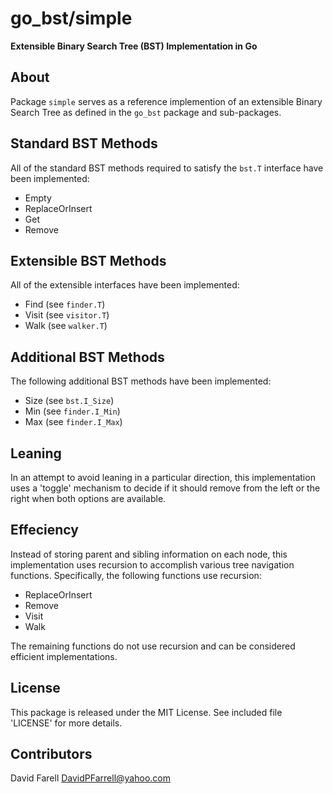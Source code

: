 go_bst/simple
=============

**Extensible Binary Search Tree (BST) Implementation in Go**


About
-----

Package `simple` serves as a reference implemention of an extensible Binary Search Tree as defined in the `go_bst` package and sub-packages.


Standard BST Methods
--------------------

All of the standard BST methods required to satisfy the `bst.T` interface have been implemented:

 * Empty
 * ReplaceOrInsert
 * Get
 * Remove


Extensible BST Methods
----------------------

All of the extensible interfaces have been implemented:

 * Find  (see `finder.T`)
 * Visit (see `visitor.T`)
 * Walk  (see `walker.T`)


Additional BST Methods
----------------------

The following additional BST methods have been implemented:

 * Size (see `bst.I_Size`)
 * Min  (see `finder.I_Min`)
 * Max  (see `finder.I_Max`)


Leaning
-------

In an attempt to avoid leaning in a particular direction, this implementation uses a 'toggle' mechanism to decide if it should remove from the left or the right when both options are available.


Effeciency
----------

Instead of storing parent and sibling information on each node, this implementation uses recursion to accomplish various tree navigation functions.  Specifically, the following functions use recursion:

 * ReplaceOrInsert
 * Remove
 * Visit
 * Walk

The remaining functions do not use recursion and can be considered efficient implementations.


License
-------

This package is released under the MIT License.
See included file 'LICENSE' for more details.


Contributors
------------

David Farell <DavidPFarrell@yahoo.com>
